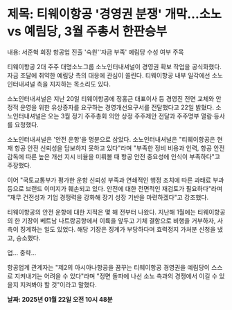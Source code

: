 # **제목: 티웨이항공 '경영권 분쟁' 개막…소노 vs 예림당, 3월 주총서 한판승부**

  내용: 서준혁 회장 항공업 진출 '숙원''자금 부족' 예림당 수성 여부 주목 

티웨이항공 2대 주주 대명소노그룹 소노인터내셔널이 경영권 확보 작업을 공식화했다. 자금 조달에 취약한 예림당 측의 대응에 관심이 쏠린다. 티웨이항공 내부 일각에선 소노인터내셔널 측을 지지하는 목소리도 있다.

소노인터내셔널은 지난 20일 티웨이항공에 정홍근 대표이사 등 경영진 전면 교체와 안정적 운영을 위한 유상증자를 요구하는 경영개선요구서를 전달했다고 22일 밝혔다. 소노인터내셔널은 오는 3월 정기 주주총회 의안 상정 주주제안 전달과 주주명부 열람·등사를 요청했다.

소노인터내셔널은 '안전 운항'을 명분으로 삼았다. 소노인터내셔널은 "티웨이항공은 현재 항공 안전 신뢰성을 담보하지 못하고 있다"라며 "부족한 정비 비용과 인력, 항공 안전 감독에 따른 높은 개선 지시 비율을 미뤄볼 때 항공 안전 중요성에 인식이 부족하다"고 주장했다.

이어 "국토교통부가 평가한 운항 신뢰성 부족과 연쇄적인 행정 조치에 따른 과태료 부과 등으로 브랜드 이미지가 훼손되고 있다. 안전에 대한 전면적인 재검토가 필요하다"라며 "재무 건전성과 기업 경쟁력을 강화해 장기 성장 기반을 마련하겠다"고 강조했다.

티웨이항공의 안전 운항에 대한 지적은 몇 해 전부터 나왔다. 지난해 1월에는 티웨이항공의 한 기장이 베트남 나트랑공항에서 이륙을 앞두고 기체 결함으로 비행을 거부하자, 사측이 징계하는 일도 있었다. 해당 기장은 징계가 부당하다며 효력정지 가처분 신청을 냈고, 승소했다.

업... 중략...

항공업계 관계자는 "제2의 아시아나항공을 꿈꾸는 티웨이항공 경영권을 예림당이 스스로 지켜내기는 어려을 수 있다"라며 "정면 돌파에 나선 소노 측과의 경쟁에서 이길 수 있을지 지켜봐야 할 것"이라고 말했다.

  **날짜: 2025년 01월 22일 오전 10시 48분**